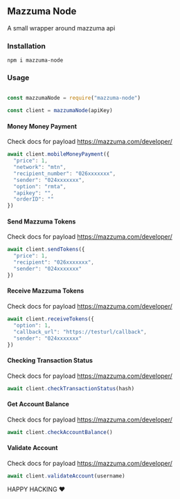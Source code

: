 ## Mazzuma Node
A small wrapper around mazzuma api

### Installation

```
npm i mazzuma-node
```


### Usage

```javascript

const mazzumaNode = require("mazzuma-node")

const client = mazzumaNode(apiKey)

```

#### Money Money Payment 
Check docs for payload https://mazzuma.com/developer/

``` javascript
await client.mobileMoneyPayment({
  "price": 1,
  "network": "mtn",
  "recipient_number": "026xxxxxxx",
  "sender": "024xxxxxxx",
  "option": "rmta",
  "apikey": "",
  "orderID": ""
})
```

#### Send Mazzuma Tokens
Check docs for payload https://mazzuma.com/developer/

``` javascript
await client.sendTokens({
  "price": 1,
  "recipient": "026xxxxxxx",
  "sender": "024xxxxxxx"
})
```

#### Receive Mazzuma Tokens
Check docs for payload https://mazzuma.com/developer/


``` javascript
await client.receiveTokens({
  "option": 1,
  "callback_url": "https://testurl/callback",
  "sender": "024xxxxxxx"
})
```


#### Checking Transaction Status
Check docs for payload https://mazzuma.com/developer/


``` javascript
await client.checkTransactionStatus(hash)
```

#### Get Account Balance

Check docs for payload https://mazzuma.com/developer/


``` javascript
await client.checkAccountBalance()
```

#### Validate Account

Check docs for payload https://mazzuma.com/developer/

``` javascript
await client.validateAccount(username)
```



HAPPY HACKING ❤



